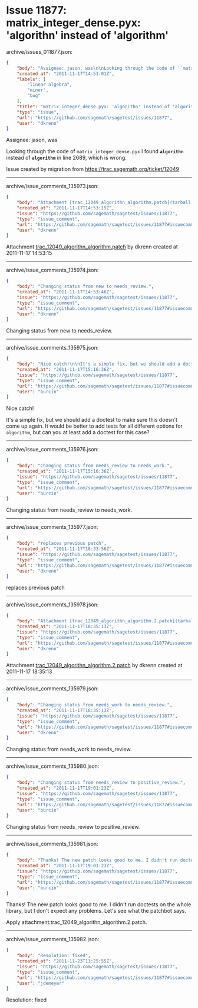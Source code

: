 # Issue 11877: matrix_integer_dense.pyx: 'algorithn' instead of 'algorithm'

archive/issues_011877.json:
```json
{
    "body": "Assignee: jason, was\n\nLooking through the code of ``matrix_integer_dense.pyx`` I found **``algorithn``** instead of **``algorithm``** in line 2689, which is wrong.\n\nIssue created by migration from https://trac.sagemath.org/ticket/12049\n\n",
    "created_at": "2011-11-17T14:51:01Z",
    "labels": [
        "linear algebra",
        "minor",
        "bug"
    ],
    "title": "matrix_integer_dense.pyx: 'algorithn' instead of 'algorithm'",
    "type": "issue",
    "url": "https://github.com/sagemath/sagetest/issues/11877",
    "user": "dkrenn"
}
```
Assignee: jason, was

Looking through the code of ``matrix_integer_dense.pyx`` I found **``algorithn``** instead of **``algorithm``** in line 2689, which is wrong.

Issue created by migration from https://trac.sagemath.org/ticket/12049





---

archive/issue_comments_135973.json:
```json
{
    "body": "Attachment [trac_12049_algorithn_algorithm.patch](tarball://root/attachments/some-uuid/ticket12049/trac_12049_algorithn_algorithm.patch) by dkrenn created at 2011-11-17 14:53:15",
    "created_at": "2011-11-17T14:53:15Z",
    "issue": "https://github.com/sagemath/sagetest/issues/11877",
    "type": "issue_comment",
    "url": "https://github.com/sagemath/sagetest/issues/11877#issuecomment-135973",
    "user": "dkrenn"
}
```

Attachment [trac_12049_algorithn_algorithm.patch](tarball://root/attachments/some-uuid/ticket12049/trac_12049_algorithn_algorithm.patch) by dkrenn created at 2011-11-17 14:53:15



---

archive/issue_comments_135974.json:
```json
{
    "body": "Changing status from new to needs_review.",
    "created_at": "2011-11-17T14:53:46Z",
    "issue": "https://github.com/sagemath/sagetest/issues/11877",
    "type": "issue_comment",
    "url": "https://github.com/sagemath/sagetest/issues/11877#issuecomment-135974",
    "user": "dkrenn"
}
```

Changing status from new to needs_review.



---

archive/issue_comments_135975.json:
```json
{
    "body": "Nice catch!\n\nIt's a simple fix, but we should add a doctest to make sure this doesn't come up again. It would be better to add tests for all different options for `algorithm`, but can you at least add a doctest for this case?",
    "created_at": "2011-11-17T15:16:36Z",
    "issue": "https://github.com/sagemath/sagetest/issues/11877",
    "type": "issue_comment",
    "url": "https://github.com/sagemath/sagetest/issues/11877#issuecomment-135975",
    "user": "burcin"
}
```

Nice catch!

It's a simple fix, but we should add a doctest to make sure this doesn't come up again. It would be better to add tests for all different options for `algorithm`, but can you at least add a doctest for this case?



---

archive/issue_comments_135976.json:
```json
{
    "body": "Changing status from needs_review to needs_work.",
    "created_at": "2011-11-17T15:16:36Z",
    "issue": "https://github.com/sagemath/sagetest/issues/11877",
    "type": "issue_comment",
    "url": "https://github.com/sagemath/sagetest/issues/11877#issuecomment-135976",
    "user": "burcin"
}
```

Changing status from needs_review to needs_work.



---

archive/issue_comments_135977.json:
```json
{
    "body": "replaces previous patch",
    "created_at": "2011-11-17T18:33:56Z",
    "issue": "https://github.com/sagemath/sagetest/issues/11877",
    "type": "issue_comment",
    "url": "https://github.com/sagemath/sagetest/issues/11877#issuecomment-135977",
    "user": "dkrenn"
}
```

replaces previous patch



---

archive/issue_comments_135978.json:
```json
{
    "body": "Attachment [trac_12049_algorithn_algorithm.2.patch](tarball://root/attachments/some-uuid/ticket12049/trac_12049_algorithn_algorithm.2.patch) by dkrenn created at 2011-11-17 18:35:13",
    "created_at": "2011-11-17T18:35:13Z",
    "issue": "https://github.com/sagemath/sagetest/issues/11877",
    "type": "issue_comment",
    "url": "https://github.com/sagemath/sagetest/issues/11877#issuecomment-135978",
    "user": "dkrenn"
}
```

Attachment [trac_12049_algorithn_algorithm.2.patch](tarball://root/attachments/some-uuid/ticket12049/trac_12049_algorithn_algorithm.2.patch) by dkrenn created at 2011-11-17 18:35:13



---

archive/issue_comments_135979.json:
```json
{
    "body": "Changing status from needs_work to needs_review.",
    "created_at": "2011-11-17T18:35:13Z",
    "issue": "https://github.com/sagemath/sagetest/issues/11877",
    "type": "issue_comment",
    "url": "https://github.com/sagemath/sagetest/issues/11877#issuecomment-135979",
    "user": "dkrenn"
}
```

Changing status from needs_work to needs_review.



---

archive/issue_comments_135980.json:
```json
{
    "body": "Changing status from needs_review to positive_review.",
    "created_at": "2011-11-17T19:01:23Z",
    "issue": "https://github.com/sagemath/sagetest/issues/11877",
    "type": "issue_comment",
    "url": "https://github.com/sagemath/sagetest/issues/11877#issuecomment-135980",
    "user": "burcin"
}
```

Changing status from needs_review to positive_review.



---

archive/issue_comments_135981.json:
```json
{
    "body": "Thanks! The new patch looks good to me. I didn't run doctests on the whole library, but I don't expect any problems. Let's see what the patchbot says.\n\nApply attachment:trac_12049_algorithn_algorithm.2.patch.",
    "created_at": "2011-11-17T19:01:23Z",
    "issue": "https://github.com/sagemath/sagetest/issues/11877",
    "type": "issue_comment",
    "url": "https://github.com/sagemath/sagetest/issues/11877#issuecomment-135981",
    "user": "burcin"
}
```

Thanks! The new patch looks good to me. I didn't run doctests on the whole library, but I don't expect any problems. Let's see what the patchbot says.

Apply attachment:trac_12049_algorithn_algorithm.2.patch.



---

archive/issue_comments_135982.json:
```json
{
    "body": "Resolution: fixed",
    "created_at": "2011-11-23T13:25:55Z",
    "issue": "https://github.com/sagemath/sagetest/issues/11877",
    "type": "issue_comment",
    "url": "https://github.com/sagemath/sagetest/issues/11877#issuecomment-135982",
    "user": "jdemeyer"
}
```

Resolution: fixed

